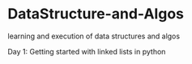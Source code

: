 # DataStructure-and-Algos
learning and execution of data structures and algos

Day 1:
Getting started with linked lists in python
